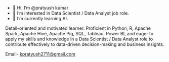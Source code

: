 - 👋 Hi, I’m @pratyush kumar
- 👀 I’m interested in Data Scientist / Data Analyst job role.
- 🌱 I’m currently learning AI.
  
Detail-oriented and motivated learner. Proficient in Python, R, Apache Spark, Apache Hive, Apache Pig, SQL, Tableau, Power BI,
and eager to apply my skills and knowledge in a Data Scientist / Data Analyst role to contribute effectively to data-driven decision-making and business insights.

Email- kpratyush2711@gmail.com

<!---
pratyushk27/pratyushk27 is a ✨ special ✨ repository because its `README.md` (this file) appears on your GitHub profile.
You can click the Preview link to take a look at your changes.
--->
